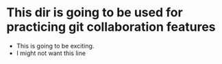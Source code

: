 # This dir is going to be used for practicing git collaboration features

- This is going to be exciting. 
- I might not want this line
